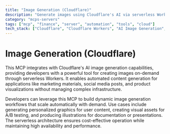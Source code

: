 ```yaml
---
title: "Image Generation (Cloudflare)"
description: "Generate images using Cloudflare's AI via serverless Workers for content creation and visual design tasks."
category: "mcps-servers"
tags: ["mcp", "finance", "server", "automation", "tools", "cloud"]
tech_stack: ["Cloudflare", "Cloudflare Workers", "AI Image Generation", "Serverless Computing"]
---
```


# Image Generation (Cloudflare)

This MCP integrates with Cloudflare's AI image generation capabilities, providing developers with a powerful tool for creating images on-demand through serverless Workers. It enables automated content generation for applications like marketing materials, social media posts, and product visualizations without managing complex infrastructure.

Developers can leverage this MCP to build dynamic image generation workflows that scale automatically with demand. Use cases include generating personalized graphics for user content, creating visual assets for A/B testing, and producing illustrations for documentation or presentations. The serverless architecture ensures cost-effective operation while maintaining high availability and performance.
